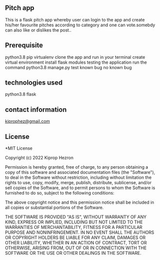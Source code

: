 ## Pitch app
This is  a flask pitch app whereby user can login to the app and create his/her favourite pitches according to category and one can vote.somebdy can also like or dislikes the post..


## Prerequisite
python3.8
pip
virtualenv
clone the app  and run in your terminal
create virtual environment
install flask modules
testing the application
run the command python3.8 manage.py test
known bug
no known bug


## technologies used
python3.8
flask
## contact information
kiprophez@gmail.com


## License
*MIT License

Copyright (c) 2022 Kiprop Hezron

Permission is hereby granted, free of charge, to any person obtaining a copy of this software and associated documentation files (the "Software"), to deal in the Software without restriction, including without limitation the rights to use, copy, modify, merge, publish, distribute, sublicense, and/or sell copies of the Software, and to permit persons to whom the Software is furnished to do so, subject to the following conditions:

The above copyright notice and this permission notice shall be included in all copies or substantial portions of the Software.

THE SOFTWARE IS PROVIDED "AS IS", WITHOUT WARRANTY OF ANY KIND, EXPRESS OR IMPLIED, INCLUDING BUT NOT LIMITED TO THE WARRANTIES OF MERCHANTABILITY, FITNESS FOR A PARTICULAR PURPOSE AND NONINFRINGEMENT. IN NO EVENT SHALL THE AUTHORS OR COPYRIGHT HOLDERS BE LIABLE FOR ANY CLAIM, DAMAGES OR OTHER LIABILITY, WHETHER IN AN ACTION OF CONTRACT, TORT OR OTHERWISE, ARISING FROM, OUT OF OR IN CONNECTION WITH THE SOFTWARE OR THE USE OR OTHER DEALINGS IN THE SOFTWARE.